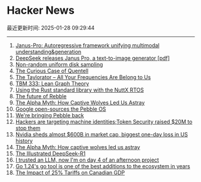 # Hacker News

最近更新时间: 2025-01-28 09:29:44

--- 
1. [Janus-Pro: Autoregressive framework unifying multimodal understanding&generation](https://huggingface.co/deepseek-ai/Janus-Pro-7B) 
2. [DeepSeek releases Janus Pro, a text-to-image generator [pdf]](https://github.com/deepseek-ai/Janus/blob/main/janus_pro_tech_report.pdf) 
3. [Non-random uniform disk sampling](https://victorpoughon.fr/non-random-uniform-disk-sampling/) 
4. [The Curious Case of Quentell](https://blog.startifact.com/posts/the-curious-case-of-quentell/) 
5. [The Taylorator – All Your Frequencies Are Belong to Us](https://www.scd31.com/posts/taylorator) 
6. [TBM 333: Lean Graph Theory](https://cutlefish.substack.com/p/tbm-333-lean-graph-theory) 
7. [Using the Rust standard library with the NuttX RTOS](https://lupyuen.org/articles/rust7.html) 
8. [The future of Rebble](https://rebble.io/2025/01/27/the-future-of-rebble.html) 
9. [The Alpha Myth: How Captive Wolves Led Us Astray](https://anthonydavidadams.substack.com/p/the-alpha-myth-how-captive-wolves) 
10. [Google open-sources the Pebble OS](https://opensource.googleblog.com/2025/01/see-code-that-powered-pebble-smartwatches.html) 
11. [We're bringing Pebble back](https://repebble.com/) 
12. [Hackers are targeting machine identities;Token Security raised $20M to stop them](https://techcrunch.com/2025/01/27/hackers-are-targeting-machine-identities-token-security-just-raised-20m-to-stop-them/) 
13. [Nvidia sheds almost $600B in market cap, biggest one-day loss in US history](https://www.cnbc.com/2025/01/27/nvidia-sheds-almost-600-billion-in-market-cap-biggest-drop-ever.html) 
14. [The Alpha Myth: How captive wolves led us astray](https://anthonydavidadams.substack.com/p/the-alpha-myth-how-captive-wolves) 
15. [The Illustrated DeepSeek-R1](https://newsletter.languagemodels.co/p/the-illustrated-deepseek-r1) 
16. [I trusted an LLM, now I'm on day 4 of an afternoon project](https://nemo.foo/blog/day-4-of-an-afternoon-project) 
17. [Go 1.24's go tool is one of the best additions to the ecosystem in years](https://www.jvt.me/posts/2025/01/27/go-tools-124/) 
18. [The Impact of 25% Tariffs on Canadian GDP](https://stephaniekelton.substack.com/p/the-impact-of-25-tariffs-on-canadian) 
